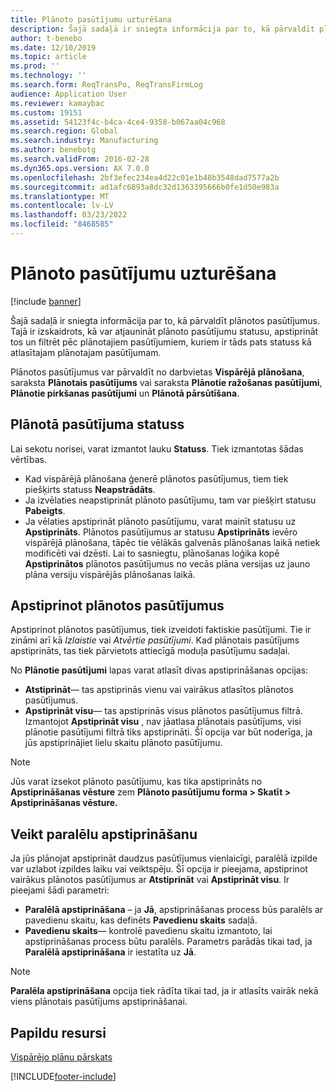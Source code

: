 ```yaml
---
title: Plānoto pasūtījumu uzturēšana
description: Šajā sadaļā ir sniegta informācija par to, kā pārvaldīt plānotos pasūtījumus. Tajā ir izskaidrots, kā var atjaunināt plānoto pasūtījumu statusu, apstiprināt tos un filtrēt pēc plānotajiem pasūtījumiem, kuriem ir tāds pats statuss kā atlasītajam plānotajam pasūtījumam.
author: t-benebo
ms.date: 12/10/2019
ms.topic: article
ms.prod: ''
ms.technology: ''
ms.search.form: ReqTransPo, ReqTransFirmLog
audience: Application User
ms.reviewer: kamaybac
ms.custom: 19151
ms.assetid: 54123f4c-b4ca-4ce4-9358-b067aa04c968
ms.search.region: Global
ms.search.industry: Manufacturing
ms.author: benebotg
ms.search.validFrom: 2016-02-28
ms.dyn365.ops.version: AX 7.0.0
ms.openlocfilehash: 2bf3efec234ea4d22c01e1b48b3548dad7577a2b
ms.sourcegitcommit: ad1afc6893a8dc32d1363395666b0fe1d50e983a
ms.translationtype: MT
ms.contentlocale: lv-LV
ms.lasthandoff: 03/23/2022
ms.locfileid: "8468585"
---
```

# <a name="maintain-planned-orders"></a>Plānoto pasūtījumu uzturēšana

[!include [banner](../includes/banner.md)]

Šajā sadaļā ir sniegta informācija par to, kā pārvaldīt plānotos pasūtījumus. Tajā ir izskaidrots, kā var atjaunināt plānoto pasūtījumu statusu, apstiprināt tos un filtrēt pēc plānotajiem pasūtījumiem, kuriem ir tāds pats statuss kā atlasītajam plānotajam pasūtījumam.

Plānotos pasūtījumus var pārvaldīt no darbvietas **Vispārējā plānošana**, saraksta **Plānotais pasūtījums** vai saraksta **Plānotie ražošanas pasūtījumi**, **Plānotie pirkšanas pasūtījumi** un **Plānotā pārsūtīšana**. 

## <a name="planned-order-status"></a>Plānotā pasūtījuma statuss
Lai sekotu norisei, varat izmantot lauku **Statuss**. Tiek izmantotas šādas vērtības.

-   Kad vispārējā plānošana ģenerē plānotos pasūtījumus, tiem tiek piešķirts statuss **Neapstrādāts**.
-   Ja izvēlaties neapstiprināt plānoto pasūtījumu, tam var piešķirt statusu **Pabeigts**.
-   Ja vēlaties apstiprināt plānoto pasūtījumu, varat mainīt statusu uz **Apstiprināts**. Plānotos pasūtījumus ar statusu **Apstiprināts** ievēro vispārējā plānošana, tāpēc tie vēlākās galvenās plānošanas laikā netiek modificēti vai dzēsti. Lai to sasniegtu, plānošanas loģika kopē **Apstiprinātos** plānotos pasūtījumus no vecās plāna versijas uz jauno plāna versiju vispārējās plānošanas laikā.

## <a name="firming-planned-orders"></a>Apstiprinot plānotos pasūtījumus 
Apstiprinot plānotos pasūtījumus, tiek izveidoti faktiskie pasūtījumi. Tie ir zināmi arī kā *Izlaistie* vai *Atvērtie pasūtījumi*. Kad plānotais pasūtījums apstiprināts, tas tiek pārvietots attiecīgā moduļa pasūtījumu sadaļai.

No **Plānotie pasūtījumi** lapas varat atlasīt divas apstiprināšanas opcijas:

-   **Atstiprināt**— tas apstiprinās vienu vai vairākus atlasītos plānotos pasūtījumus.
-   **Apstiprināt visu**— tas apstiprinās visus plānotos pasūtījumus filtrā. Izmantojot **Apstiprināt visu** , nav jāatlasa plānotais pasūtījums, visi plānotie pasūtījumi filtrā tiks apstiprināti. Šī opcija var būt noderīga, ja jūs apstiprinājiet lielu skaitu plānoto pasūtījumu.

> [!NOTE]
> Jūs varat izsekot plānoto pasūtījumu, kas tika apstiprināts no **Apstiprināšanas vēsture** zem **Plānoto pasūtījumu forma > Skatīt > Apstiprināšanas vēsture.**

## <a name="parallelize-firming"></a>Veikt paralēlu apstiprināšanu
Ja jūs plānojat apstiprināt daudzus pasūtījumus vienlaicīgi, paralēlā izpilde var uzlabot izpildes laiku vai veiktspēju. Šī opcija ir pieejama, apstiprinot vairākus plānotos pasūtījumus ar **Atstiprināt** vai **Apstiprināt visu**. Ir pieejami šādi parametri:

-   **Paralēlā apstiprināšana** – ja **Jā**, apstiprināšanas process būs paralēls ar pavedienu skaitu, kas definēts **Pavedienu skaits** sadaļā.
-   **Pavedienu skaits**— kontrolē pavedienu skaitu izmantoto, lai apstiprināšanas process būtu paralēls. Parametrs parādās tikai tad, ja **Paralēlā apstiprināšana** ir iestatīta uz **Jā**.

> [!NOTE]
> **Paralēla apstiprināšana** opcija tiek rādīta tikai tad, ja ir atlasīts vairāk nekā viens plānotais pasūtījums apstiprināšanai.

## <a name="additional-resources"></a>Papildu resursi

[Vispārējo plānu pārskats](master-plans.md)





[!INCLUDE[footer-include](../../includes/footer-banner.md)]